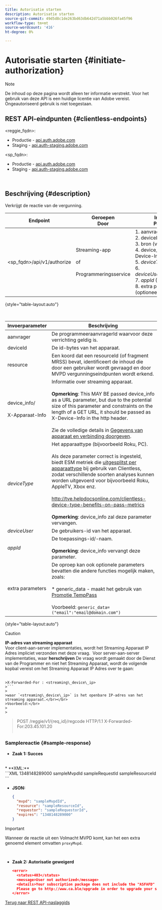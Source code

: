 ```yaml
---
title: Autorisatie starten
description: Autorisatie starten
source-git-commit: 49d5d8c1de263bd63db642d71a5bbb926fa45f96
workflow-type: tm+mt
source-wordcount: '416'
ht-degree: 0%

---
```



# Autorisatie starten {#initiate-authorization}

>[!NOTE]
>
>De inhoud op deze pagina wordt alleen ter informatie verstrekt. Voor het gebruik van deze API is een huidige licentie van Adobe vereist. Ongeautoriseerd gebruik is niet toegestaan.

## REST API-eindpunten {#clientless-endpoints}

&lt;reggie_fqdn>:

* Productie - [api.auth.adobe.com](http://api.auth.adobe.com/)
* Staging - [api.auth-staging.adobe.com](http://api.auth-staging.adobe.com/)

&lt;sp_fqdn>:

* Productie - [api.auth.adobe.com](http://api.auth.adobe.com/)
* Staging - [api.auth-staging.adobe.com](http://api.auth-staging.adobe.com/)

</br>

## Beschrijving {#description}

Verkrijgt de reactie van de vergunning. 

| Endpoint | Geroepen  </br>Door | Invoer   </br>Params | HTTP  </br>Methode | Antwoord | HTTP  </br>Antwoord |
| --- | --- | --- | --- | --- | --- |
| &lt;sp_fqdn>/api/v1/authorize | Streaming-app</br></br>of</br></br>Programmeringsservice | 1. aanvrager (verplicht)</br>2.  deviceId (verplicht)</br>3.  bron (verplicht)</br>4.  device_info/X-Device-Info (verplicht)</br>5.  _deviceType_</br> 6.  _deviceUser_ (Afgekeurd)</br>7.  _appId_ (Afgekeurd)</br>8.  extra parameters (optioneel) | GET | XML of JSON met machtigingsdetails of foutdetails als dit mislukt. Zie onderstaande voorbeelden. | 200 - Succes  </br>403 - Geen succes |

{style=&quot;table-layout:auto&quot;}

</br>


| Invoerparameter | Beschrijving |
| --- | --- |
| aanvrager | De programmeeraanvragerId waarvoor deze verrichting geldig is. |
| deviceId | De id-bytes van het apparaat. |
| resource | Een koord dat een resourceId (of fragment MRSS) bevat, identificeert de inhoud die door een gebruiker wordt gevraagd en door MVPD vergunningseindpunten wordt erkend. |
| device_info/</br></br>X-Apparaat-Info | Informatie over streaming apparaat.</br></br>**Opmerking**: This MAY BE passed device_info as a URL parameter, but due to the potential size of this parameter and constraints on the length of a GET URL, it should be passed as X-Device-Info in the http header. </br></br>Zie de volledige details in [Gegevens van apparaat en verbinding doorgeven](http://tve.helpdocsonline.com/passing-device-information). |
| _deviceType_ | Het apparaattype (bijvoorbeeld Roku, PC).</br></br>Als deze parameter correct is ingesteld, biedt ESM metriek die [uitgesplitst per apparaattype](http://tve.helpdocsonline.com/esm-overview$clientless_device_type) bij gebruik van Clientless, zodat verschillende soorten analyses kunnen worden uitgevoerd voor bijvoorbeeld Roku, AppleTV, Xbox enz.</br></br>http://tve.helpdocsonline.com/clientless-device-type-benefits-on-pass-metrics </br></br>**Opmerking**: device_info zal deze parameter vervangen. |
| _deviceUser_ | De gebruikers-id van het apparaat. |
| _appId_ | De toepassings-id/-naam. </br></br>**Opmerking**: device_info vervangt deze parameter. |
| extra parameters | De oproep kan ook optionele parameters bevatten die andere functies mogelijk maken, zoals:</br></br>* generic_data - maakt het gebruik van [Promotie TempPass](https://tve.helpdocsonline.com/promotional-temp-pass)</br></br>Voorbeeld: `generic_data=("email":"email@domain.com")` |

{style=&quot;table-layout:auto&quot;}

>[!CAUTION]
>
>**IP-adres van streaming apparaat**</br>
>Voor client-aan-server implementaties, wordt het Streaming Apparaat IP Adres impliciet verzonden met deze vraag.  Voor server-aan-server implementaties, waar **herschrijven** De vraag wordt gemaakt door de Dienst van de Programmer en niet het Streaming Apparaat, wordt de volgende kopbal vereist om het Streaming Apparaat IP Adres over te gaan:</br></br>
>
>
```
>X-Forwarded-For : <streaming\_device\_ip>
>```
>
>waar `<streaming\_device\_ip>` is het openbare IP-adres van het streaming apparaat.</br></br>
>Voorbeeld:</br>
>
>
```
>POST /reggie/v1/{req_id}/regcode HTTP/1.1
>X-Forwarded-For:203.45.101.20
>```


### Samplereactie {#sample-response}

* **Zaak 1: Succes**

</br>
  * **XML:**
  </br>
    ```XML
    <?xml version="1.0" encoding="UTF-8" standalone="yes"?>
    <authorization>
    <expires>1348148289000</expires>
    <mvpd>sampleMvpdId</mvpd>
    <requestor>sampleRequestId</requestor>
    <resource>sampleResourceId</resource>
    </authorization>
    ```



* **JSON:**

   ```JSON
   {
     "mvpd": "sampleMvpdId",
     "resource": "sampleResourceId",
     "requestor": "sampleRequestorId",
     "expires": "1348148289000"
   }
   ```

>[!IMPORTANT]
>
>Wanneer de reactie uit een Volmacht MVPD komt, kan het een extra genoemd element omvatten `proxyMvpd`. 

 

* **Zaak 2: Autorisatie geweigerd**


   ```JSON
   <error>
     <status>403</status>
     <message>User not authorized</message>
     <details>Your subscription package does not include the "ASFAFD" channel.
     Please go to http://www.ca.ble/upgrade in order to upgrade your subscription.</details>
   </error>
   ```

[Terug naar REST API-naslaggids](http://tve.helpdocsonline.com/rest-api-reference)
